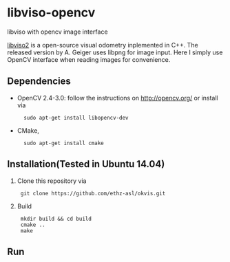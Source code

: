 # libviso-opencv
libviso with opencv image interface

[libviso2](http://www.cvlibs.net/software/libviso/) is a open-source visual odometry inplemented in C++. The released version by A. Geiger uses libpng for image input. Here I simply use OpenCV interface when reading images for convenience.

## Dependencies
* OpenCV 2.4-3.0: follow the instructions on http://opencv.org/ or install 
  via 

        sudo apt-get install libopencv-dev
  
* CMake,

        sudo apt-get install cmake
        
        
## Installation(Tested in Ubuntu 14.04)
1. Clone this repository via 

        git clone https://github.com/ethz-asl/okvis.git

2. Build

        mkdir build && cd build
        cmake ..
        make
      
## Run
